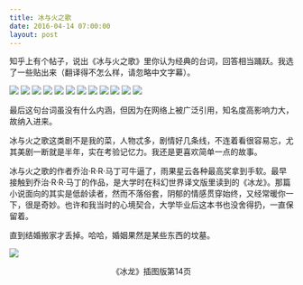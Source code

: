 ```yaml
---
title: 冰与火之歌
date: 2016-04-14 07:00:00
layout: post
---
```


知乎上有个帖子，说出《冰与火之歌》里你认为经典的台词，回答相当踊跃。我选了一些贴出来（翻译得不怎么样，请忽略中文字幕）。

<img class="center" src="/img/2016/game-of-thrones/help.jpg"/>
<img class="center" src="/img/2016/game-of-thrones/not-today-1.jpg"/>
<img class="center" src="/img/2016/game-of-thrones/not-today-2.jpg"/>
<img class="center" src="/img/2016/game-of-thrones/not-today-3.jpg"/>
<img class="center" src="/img/2016/game-of-thrones/not-today-4.jpg"/>
<img class="center" src="/img/2016/game-of-thrones/power-is-power-1.jpg"/>
<img class="center" src="/img/2016/game-of-thrones/power-is-power-2.jpg"/>
<img class="center" src="/img/2016/game-of-thrones/tell-hard-truth.jpg"/>
<img class="center" src="/img/2016/game-of-thrones/mind-need-book.jpg"/>
<img class="center" src="/img/2016/game-of-thrones/why-i-read.jpg"/>
<img class="center" src="/img/2016/game-of-thrones/you-know-nothing.jpg"/>
<img class="center" src="/img/2016/game-of-thrones/you-know-nothing-2.jpg"/>

最后这句台词虽没有什么内涵，但因为在网络上被广泛引用，知名度高影响力大，故纳入进来。

<split></split>

冰与火之歌这类剧不是我的菜，人物忒多，剧情好几条线，不连着看很容易忘，尤其美剧一断就是半年，实在考验记忆力。我还是更喜欢简单一点的故事。

冰与火之歌的作者乔治·R·R·马丁可牛逼了，雨果星云各种最高奖拿到手软。最早接触到乔治·R·R·马丁的作品，是大学时在科幻世界译文版里读到的《冰龙》。那篇小说面向的其实是低龄读者，然而不落俗套，阴郁的情感贯穿始终，又经常暖你一下，很是奇妙。也许和我当时的心境契合，大学毕业后这本书也没舍得扔，一直保留着。

直到结婚搬家才丢掉。哈哈，婚姻果然是某些东西的坟墓。

<img class="center" src="/img/2016/game-of-thrones/the-ice-dragon.png"/>

<p style="text-align:center">
《冰龙》插图版第14页
</p>
